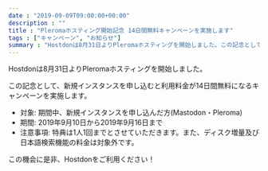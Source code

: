 ```yaml
---
date : "2019-09-09T09:00:00+00:00"
description : ""
title : "Pleromaホスティング開始記念 14日間無料キャンペーンを実施します"
tags : ["キャンペーン", "お知らせ"]
summary : "Hostdonは8月31日よりPleromaホスティングを開始しました。この記念として、新規インスタンスを申し込むと利用料金が14日間無料になるキャンペーンを実施します。"
---
```

Hostdonは8月31日よりPleromaホスティングを開始しました。

この記念として、新規インスタンスを申し込むと利用料金が14日間無料になるキャンペーンを実施します。

* 対象: 期間中、新規インスタンスを申し込んだ方(Mastodon・Pleroma)
* 期間: 2019年9月10日から2019年9月16日まで
* 注意事項: 特典は1人1回までとさせていただきます。また、ディスク増量及び日本語検索機能の料金は対象外です。

この機会に是非、Hostdonをご利用ください！